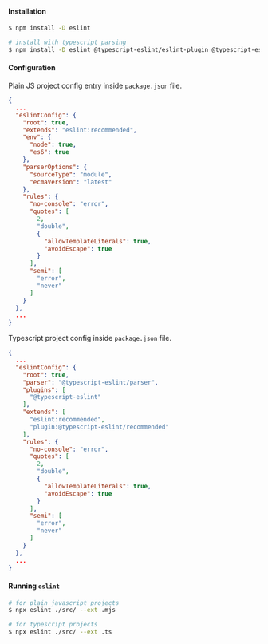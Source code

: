 
#### Installation

```bash
$ npm install -D eslint

# install with typescript parsing
$ npm install -D eslint @typescript-eslint/eslint-plugin @typescript-eslint/parser
```


#### Configuration 

Plain JS project config entry inside `package.json` file.

```json
{
  ...
  "eslintConfig": {
    "root": true,
    "extends": "eslint:recommended",
    "env": {
      "node": true,
      "es6": true
    },
    "parserOptions": {
      "sourceType": "module",
      "ecmaVersion": "latest"
    },
    "rules": {
      "no-console": "error",
      "quotes": [
        2,
        "double",
        {
          "allowTemplateLiterals": true,
          "avoidEscape": true
        }
      ],
      "semi": [
        "error",
        "never"
      ]
    }
  },
  ...
}
```

Typescript project config inside `package.json` file.

```json
{
  ...
  "eslintConfig": {
    "root": true,
    "parser": "@typescript-eslint/parser",
    "plugins": [
      "@typescript-eslint"
    ],
    "extends": [
      "eslint:recommended",
      "plugin:@typescript-eslint/recommended"
    ],
    "rules": {
      "no-console": "error",
      "quotes": [
        2,
        "double",
        {
          "allowTemplateLiterals": true,
          "avoidEscape": true
        }
      ],
      "semi": [
        "error",
        "never"
      ]
    }
  },
  ...
}
```


#### Running `eslint`

```bash
# for plain javascript projects
$ npx eslint ./src/ --ext .mjs

# for typescript projects
$ npx eslint ./src/ --ext .ts
```